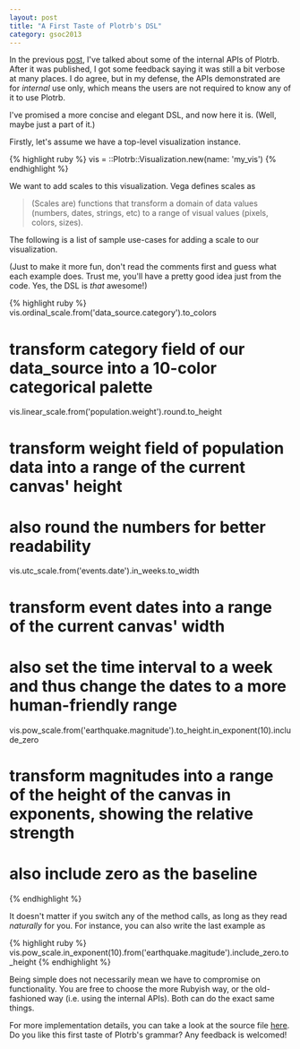 ```yaml
---
layout: post
title: "A First Taste of Plotrb's DSL"
category: gsoc2013
---
```


In the previous [post](http://wanzuhao.com/posts/how-plotrb-works-internally/), I've talked about some of the internal APIs of Plotrb. After it was published, I got some feedback saying it was still a bit verbose at many places. I do agree, but in my defense, the APIs demonstrated are for _internal_ use only, which means the users are not required to know any of it to use Plotrb. 

I've promised a more concise and elegant DSL, and now here it is. (Well, maybe just a part of it.)

Firstly, let's assume we have a top-level visualization instance.

{% highlight ruby %}
vis = ::Plotrb::Visualization.new(name: 'my_vis')
{% endhighlight %}

We want to add scales to this visualization. Vega defines scales as

>(Scales are) functions that transform a domain of data values (numbers, dates, strings, etc) to a range of visual values (pixels, colors, sizes).

The following is a list of sample use-cases for adding a scale to our visualization.

(Just to make it more fun, don't read the comments first and guess what each example does. Trust me, you'll have a pretty good idea just from the code. Yes, the DSL is _that_ awesome!)

{% highlight ruby %}
vis.ordinal_scale.from('data_source.category').to_colors
# transform category field of our data_source into a 10-color categorical palette

vis.linear_scale.from('population.weight').round.to_height
# transform weight field of population data into a range of the current canvas' height
# also round the numbers for better readability

vis.utc_scale.from('events.date').in_weeks.to_width
# transform event dates into a range of the current canvas' width
# also set the time interval to a week and thus change the dates to a more human-friendly range

vis.pow_scale.from('earthquake.magnitude').to_height.in_exponent(10).include_zero
# transform magnitudes into a range of the height of the canvas in exponents, showing the relative strength
# also include zero as the baseline
{% endhighlight %}

It doesn't matter if you switch any of the method calls, as long as they read _naturally_ for you. For instance, you can also write the last example as

{% highlight ruby %}
vis.pow_scale.in_exponent(10).from('earthquake.magitude').include_zero.to_height
{% endhighlight %}

Being simple does not necessarily mean we have to compromise on functionality. You are free to choose the more Rubyish way, or the old-fashioned way (i.e. using the internal APIs). Both can do the exact same things.

For more implementation details, you can take a look at the source file [here](https://github.com/zuhao/plotrb/blob/master/lib/plotrb/scales.rb). Do you like this first taste of Plotrb's grammar? Any feedback is welcomed!

